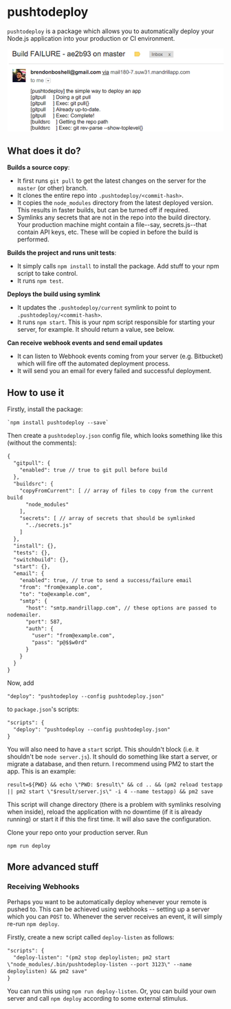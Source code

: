 # pushtodeploy

`pushtodeploy` is a package which allows you to automatically deploy your Node.js application into your production or CI environment.

![Email notified of a build failure](automated-deployment.png)

## What does it do?

**Builds a source copy**:

* It first runs `git pull` to get the latest changes on the server for the `master` (or other) branch.
* It clones the entire repo into `.pushtodeploy/<commit-hash>`.
* It copies the `node_modules` directory from the latest deployed version. This results in faster builds, but can be turned off if required.
* Symlinks any secrets that are not in the repo into the build directory. Your production machine might contain a file--say, secrets.js--that contain API keys, etc. These will be copied in before the build is performed.

**Builds the project and runs unit tests**:

* It simply calls `npm install` to install the package. Add stuff to your npm script to take control.
* It runs `npm test`.

**Deploys the build using symlink**

* It updates the `.pushtodeploy/current` symlink to point to `.pushtodeploy/<commit-hash>`.
* It runs `npm start`. This is your npm script responsible for starting your server, for example. It should return a value, see below.

**Can receive webhook events and send email updates**

* It can listen to Webhook events coming from your server (e.g. Bitbucket) which will fire off the automated deployment process.
* It will send you an email for every failed and successful deployment.

## How to use it

Firstly, install the package:

    `npm install pushtodeploy --save`

Then create a `pushtodeploy.json` config file, which looks something like this (without the comments):

    {
      "gitpull": {
        "enabled": true // true to git pull before build
      },
      "buildsrc": {
        "copyFromCurrent": [ // array of files to copy from the current build
          "node_modules"
        ],
        "secrets": [ // array of secrets that should be symlinked
          "../secrets.js"
        ]
      },
      "install": {},
      "tests": {},
      "switchbuild": {},
      "start": {},
      "email": {
        "enabled": true, // true to send a success/failure email
        "from": "from@example.com",
        "to": "to@example.com",
        "smtp": {
          "host": "smtp.mandrillapp.com", // these options are passed to nodemailer.
          "port": 587,
          "auth": {
            "user": "from@example.com",
            "pass": "p@$$w0rd"
          }
        }
      }
    }

Now, add

    "deploy": "pushtodeploy --config pushtodeploy.json"

to `package.json`'s scripts:

    "scripts": {
      "deploy": "pushtodeploy --config pushtodeploy.json"
    }

You will also need to have a `start` script. This shouldn't block (i.e. it shouldn't be `node server.js`). It should do something like start a server, or migrate a database, and then return. I recommend using PM2 to start the app. This is an example:

    result=${PWD} && echo \"PWD: $result\" && cd .. && (pm2 reload testapp || pm2 start \"$result/server.js\" -i 4 --name testapp) && pm2 save

This script will change directory (there is a problem with symlinks resolving when inside), reload the application with no downtime (if it is already running) or start it if this the first time. It will also save the configuration.

Clone your repo onto your production server. Run

    npm run deploy

## More advanced stuff

### Receiving Webhooks

Perhaps you want to be automatically deploy whenever your remote is pushed to. This can be achieved using webhooks -- setting up a server which you can `POST` to. Whenever the server receives an event, it will simply re-run `npm deploy`.

Firstly, create a new script called `deploy-listen` as follows:

    "scripts": {
      "deploy-listen": "(pm2 stop deploylisten; pm2 start \"node_modules/.bin/pushtodeploy-listen --port 3123\" --name deploylisten) && pm2 save"
    }

You can run this using `npm run deploy-listen`. Or, you can build your own server
and call `npm deploy` according to some external stimulus.
